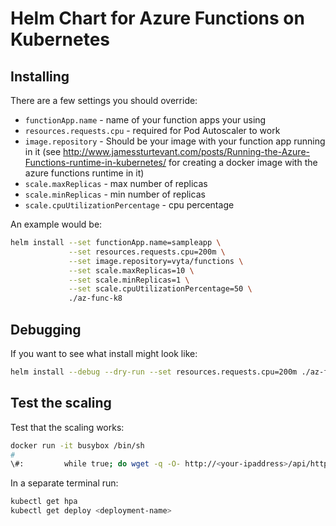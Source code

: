 # Helm Chart for Azure Functions on Kubernetes

## Installing
There are a few settings you should override:

- `functionApp.name` - name of your function apps your using
- `resources.requests.cpu` - required for Pod Autoscaler to work
- `image.repository` -  Should be your image with your function app running in it (see http://www.jamessturtevant.com/posts/Running-the-Azure-Functions-runtime-in-kubernetes/ for creating a docker image with the azure functions runtime in it)
- `scale.maxReplicas` - max number of replicas
- `scale.minReplicas` - min number of replicas
- `scale.cpuUtilizationPercentage` - cpu percentage

An example would be:

```bash 
helm install --set functionApp.name=sampleapp \
             --set resources.requests.cpu=200m \
             --set image.repository=vyta/functions \
             --set scale.maxReplicas=10 \
             --set scale.minReplicas=1 \
             --set scale.cpuUtilizationPercentage=50 \
             ./az-func-k8
```

## Debugging 
If you want to see what install might look like:

```bash
helm install --debug --dry-run --set resources.requests.cpu=200m ./az-func-k8
```

## Test the scaling
Test that the scaling works:

```bash
docker run -it busybox /bin/sh
#
\#: 		while true; do wget -q -O- http://<your-ipaddress>/api/httpfunction?name=testingload; done 
```

In a separate terminal run:

```bash
kubectl get hpa
kubectl get deploy <deployment-name>
```
